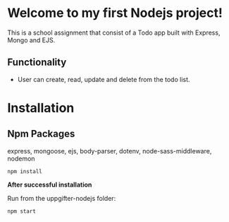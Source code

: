 # Welcome to my first Nodejs project!

This is a school assignment that consist of a Todo app built with Express, Mongo and EJS.

## Functionality

- User can create, read, update and delete from the todo list.

# Installation

## Npm Packages

express, mongoose, ejs, body-parser, dotenv, node-sass-middleware, nodemon

`npm install`

**After successful installation**

Run from the uppgifter-nodejs folder: 

`npm start`
